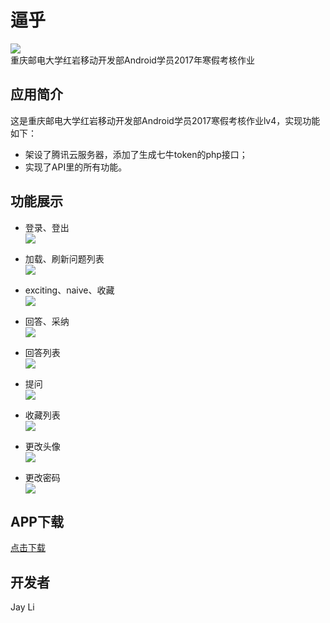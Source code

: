 # 逼乎
![](readmeFile/logo.png)<br>
重庆邮电大学红岩移动开发部Android学员2017年寒假考核作业

## 应用简介
这是重庆邮电大学红岩移动开发部Android学员2017寒假考核作业lv4，实现功能如下：
+ 架设了腾讯云服务器，添加了生成七牛token的php接口；
+ 实现了API里的所有功能。

## 功能展示
+ 登录、登出<br>
![](readmeFile/登录.gif)

+ 加载、刷新问题列表<br>
![](readmeFile/主页.gif)

+ exciting、naive、收藏<br>
![](readmeFile/收藏.gif)

+ 回答、采纳<br>
![](readmeFile/回答.gif)

+ 回答列表<br>
![](readmeFile/回答列表.gif)

+ 提问<br>
![](readmeFile/提问.gif)

+ 收藏列表<br>
![](readmeFile/收藏列表.gif)

+ 更改头像<br>
![](readmeFile/更改头像.gif)

+ 更改密码<br>
![](readmeFile/更改密码.gif)

## APP下载
[点击下载](https://raw.githubusercontent.com/l1432562823/BiHu/master/app/app-release.apk)

## 开发者
Jay Li